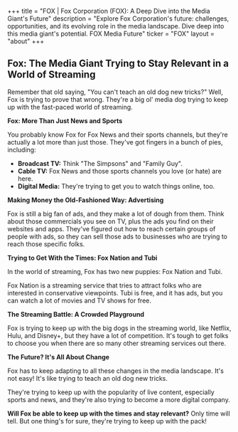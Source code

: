 +++
title = "FOX |  Fox Corporation (FOX): A Deep Dive into the Media Giant's Future"
description = "Explore Fox Corporation's future: challenges, opportunities, and its evolving role in the media landscape. Dive deep into this media giant's potential. FOX Media Future"
ticker = "FOX"
layout = "about"
+++

        


## Fox: The Media Giant Trying to Stay Relevant in a World of Streaming 

Remember that old saying, "You can't teach an old dog new tricks?" Well, Fox is trying to prove that wrong. They're a big ol' media dog trying to keep up with the fast-paced world of streaming. 

**Fox:  More Than Just News and Sports**

You probably know Fox for Fox News and their sports channels, but they're actually a lot more than just those. They've got fingers in a bunch of pies, including:

* **Broadcast TV:** Think "The Simpsons" and "Family Guy".
* **Cable TV:**  Fox News and those sports channels you love (or hate) are here.
* **Digital Media:** They're trying to get you to watch things online, too.

**Making Money the Old-Fashioned Way: Advertising**

Fox is still a big fan of ads, and they make a lot of dough from them. Think about those commercials you see on TV, plus the ads you find on their websites and apps.  They've figured out how to reach certain groups of people with ads, so they can sell those ads to businesses who are trying to reach those specific folks. 

**Trying to Get With the Times:  Fox Nation and Tubi**

In the world of streaming, Fox has two new puppies:  Fox Nation and Tubi. 

Fox Nation is a streaming service that tries to attract folks who are interested in conservative viewpoints.  Tubi is free, and it has ads, but you can watch a lot of movies and TV shows for free.

**The Streaming Battle: A Crowded Playground**

Fox is trying to keep up with the big dogs in the streaming world, like Netflix, Hulu, and Disney+, but they have a lot of competition.  It's tough to get folks to choose you when there are so many other streaming services out there.  

**The Future? It's All About Change**

Fox has to keep adapting to all these changes in the media landscape.  It's not easy! It's like trying to teach an old dog new tricks.  

They're trying to keep up with the popularity of live content, especially sports and news, and they're also trying to become a more digital company.

**Will Fox be able to keep up with the times and stay relevant?**  Only time will tell.  But one thing's for sure, they're trying to keep up with the pack! 

        